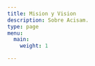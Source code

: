 ```yaml
---
title: Mision y Vision
description: Sobre Acisam.
type: page
menu:
  main:
    weight: 1

---
```

